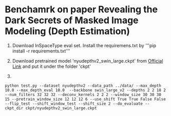 # Benchamrk on paper Revealing the Dark Secrets of Masked Image Modeling (Depth Estimation)

1. Download InSpaceType eval set. Install the requiremens.txt by '''pip install -r requirements.txt'''

2. Download pretrained model 'nyudepthv2_swin_large.ckpt' from [Official Link](https://mailustceducn-my.sharepoint.com/:f:/g/personal/aa397601_mail_ustc_edu_cn/EkoYQyhiD6hJu9CGYLOwiF8BRqHgk8kX61NUcyfmdOUV7Q?e=h2uctw) and put it under the folder 'ckpt'

3.

  ```
  python test.py --dataset nyudepthv2 --data_path ../data/ --max_depth 10.0 --max_depth_eval 10.0  --backbone swin_large_v2 --depths 2 2 18 2 --num_filters 32 32 32 --deconv_kernels 2 2 2 --window_size 30 30 30 15 --pretrain_window_size 12 12 12 6 --use_shift True True False False --flip_test --shift_window_test --shift_size 2 --do_evaluate --ckpt_dir ckpt/nyudepthv2_swin_large.ckpt 
  ```
